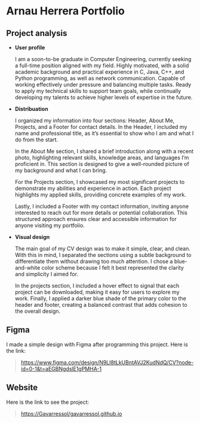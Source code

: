 # Arnau Herrera Portfolio

## Project analysis
- **User profile**

  I am a soon-to-be graduate in Computer Engineering, currently seeking a full-time position aligned with my field. Highly motivated, with a solid academic background and practical experience in C, Java, C++, and Python programming, as well as network communication. Capable of working effectively under pressure and balancing multiple tasks. Ready to apply my technical skills to support team goals, while continually developing my talents to achieve higher levels of expertise in the future.
    
- **Distribuation**

  I organized my information into four sections: Header, About Me, Projects, and a Footer for contact details. In the Header, I included my name and professional title, as it’s essential to show who I am and what I do from the start.
  
  In the About Me section, I shared a brief introduction along with a recent photo, highlighting relevant skills, knowledge areas, and languages I’m proficient in. This section is designed to give a well-rounded picture of my background and what I can bring.
  
  For the Projects section, I showcased my most significant projects to demonstrate my abilities and experience in action. Each project highlights my applied skills, providing concrete examples of my work.
  
  Lastly, I included a Footer with my contact information, inviting anyone interested to reach out for more details or potential collaboration. This structured approach ensures clear and accessible information for anyone visiting my portfolio.

- **Visual design**

  The main goal of my CV design was to make it simple, clear, and clean. With this in mind, I separated the sections using a subtle background to differentiate them without drawing too much attention. I chose a blue-and-white color scheme because I felt it best represented the clarity and simplicity I aimed for.
  
  In the projects section, I included a hover effect to signal that each project can be downloaded, making it easy for users to explore my work. Finally, I applied a darker blue shade of the primary color to the header and footer, creating a balanced contrast that adds cohesion to the overall design.

## Figma
I made a simple design with Figma after programming this project.
Here is the link:
> https://www.figma.com/design/N9LI8tLkUBntAVJ2KudNdQ/CV?node-id=0-1&t=aEGBNgdslE1gPMHA-1

## Website
Here is the link to see the project: 
> [ https://Gavarressol/gavarressol.github.io](https://gavarressol.github.io/)
